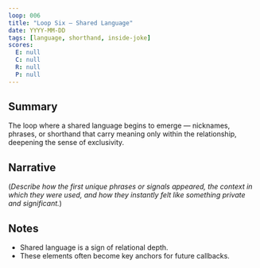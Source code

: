 ```yaml
---
loop: 006
title: "Loop Six — Shared Language"
date: YYYY-MM-DD
tags: [language, shorthand, inside-joke]
scores:
  E: null
  C: null
  R: null
  P: null
---
```


## Summary
The loop where a shared language begins to emerge — nicknames, phrases, or shorthand that carry meaning only within the relationship, deepening the sense of exclusivity.

## Narrative
(*Describe how the first unique phrases or signals appeared, the context in which they were used, and how they instantly felt like something private and significant.*)

## Notes
- Shared language is a sign of relational depth.
- These elements often become key anchors for future callbacks.
